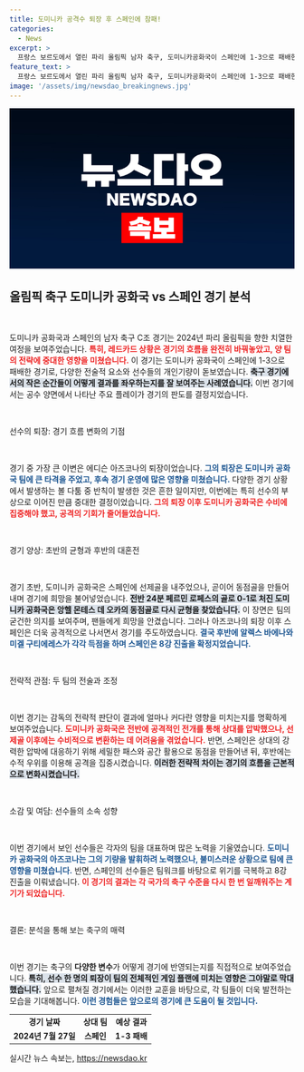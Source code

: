 ```yaml
---
title: 도미니카 공격수 퇴장 후 스페인에 참패!
categories:
  - News
excerpt: >
  프랑스 보르도에서 열린 파리 올림픽 남자 축구, 도미니카공화국이 스페인에 1-3으로 패배한 가운데, 공격수 아즈코나가 중대한 퇴장 사태를 일으켰습니다. 그의 퇴장은 경기의 흐름을 바꿔놓으며 스페인 팀의 8강 진출을 이끌었습니다!
feature_text: >
  프랑스 보르도에서 열린 파리 올림픽 남자 축구, 도미니카공화국이 스페인에 1-3으로 패배한 가운데, 공격수 아즈코나가 중대한 퇴장 사태를 일으켰습니다. 그의 퇴장은 경기의 흐름을 바꿔놓으며 스페인 팀의 8강 진출을 이끌었습니다!
image: '/assets/img/newsdao_breakingnews.jpg'
---
```


<p><img src="/assets/img/newsdao_breakingnews.jpg" alt="flaretime 속보" /></p>

<h2 data-ke-size="size26">올림픽 축구 도미니카 공화국 vs 스페인 경기 분석</h2>

<p data-ke-size="size16">&nbsp;</p>

<p>도미니카 공화국과 스페인의 남자 축구 C조 경기는 2024년 파리 올림픽을 향한 치열한 여정을 보여주었습니다. <b><span style="color: #ee2323;">특히, 레드카드 상황은 경기의 흐름을 완전히 바꿔놓았고, 양 팀의 전략에 중대한 영향을 미쳤습니다.</span></b> 이 경기는 도미니카 공화국이 스페인에 1-3으로 패배한 경기로, 다양한 전술적 요소와 선수들의 개인기량이 돋보였습니다. <b><span style="background-color: #21538527;">축구 경기에서의 작은 순간들이 어떻게 결과를 좌우하는지를 잘 보여주는 사례였습니다.</span></b> 이번 경기에서는 공수 양면에서 나타난 주요 플레이가 경기의 판도를 결정지었습니다.</p>

<p data-ke-size="size16">&nbsp;</p>

<p>선수의 퇴장: 경기 흐름 변화의 기점</p>

<p data-ke-size="size16">&nbsp;</p>

<p>경기 중 가장 큰 이변은 에디슨 아즈코나의 퇴장이었습니다. <b><span style="color: #1a5490;">그의 퇴장은 도미니카 공화국 팀에 큰 타격을 주었고, 후속 경기 운영에 많은 영향을 미쳤습니다.</span></b> 다양한 경기 상황에서 발생하는 볼 다툼 중 반칙이 발생한 것은 흔한 일이지만, 이번에는 특히 선수의 부상으로 이어진 만큼 중대한 결정이었습니다. <b><span style="color: #ee2323;">그의 퇴장 이후 도미니카 공화국은 수비에 집중해야 했고, 공격의 기회가 줄어들었습니다.</span></b></p>

<p data-ke-size="size16">&nbsp;</p>

<p>경기 양상: 초반의 균형과 후반의 대혼전</p>

<p data-ke-size="size16">&nbsp;</p>

<p>경기 초반, 도미니카 공화국은 스페인에 선제골을 내주었으나, 곧이어 동점골을 만들어내며 경기에 희망을 불어넣었습니다. <b><span style="background-color: #21538527;">전반 24분 페르민 로페스의 골로 0-1로 처진 도미니카 공화국은 앙헬 몬테스 데 오카의 동점골로 다시 균형을 찾았습니다.</span></b> 이 장면은 팀의 굳건한 의지를 보여주며, 팬들에게 희망을 안겼습니다. 그러나 아즈코나의 퇴장 이후 스페인은 더욱 공격적으로 나서면서 경기를 주도하였습니다. <b><span style="color: #1a5490;">결국 후반에 알렉스 바에나와 미겔 구티에레스가 각각 득점을 하며 스페인은 8강 진출을 확정지었습니다.</span></b></p>

<p data-ke-size="size16">&nbsp;</p>

<p>전략적 관점: 두 팀의 전술과 조정</p>

<p data-ke-size="size16">&nbsp;</p>

<p>이번 경기는 감독의 전략적 판단이 결과에 얼마나 커다란 영향을 미치는지를 명확하게 보여주었습니다. <b><span style="color: #ee2323;">도미니카 공화국은 전반에 공격적인 전개를 통해 상대를 압박했으나, 선제골 이후에는 수비적으로 변환하는 데 어려움을 겪었습니다.</span></b> 반면, 스페인은 상대의 강력한 압박에 대응하기 위해 세밀한 패스와 공간 활용으로 동점을 만들어낸 뒤, 후반에는 수적 우위를 이용해 공격을 집중시켰습니다. <b><span style="background-color: #21538527;">이러한 전략적 차이는 경기의 흐름을 근본적으로 변화시켰습니다.</span></b></p>

<p data-ke-size="size16">&nbsp;</p>

<p>소감 및 여담: 선수들의 소속 성향</p>

<p data-ke-size="size16">&nbsp;</p>

<p>이번 경기에서 보인 선수들은 각자의 팀을 대표하며 많은 노력을 기울였습니다. <b><span style="color: #1a5490;">도미니카 공화국의 아즈코나는 그의 기량을 발휘하려 노력했으나, 불미스러운 상황으로 팀에 큰 영향을 미쳤습니다.</span></b> 반면, 스페인의 선수들은 팀워크를 바탕으로 위기를 극복하고 8강 진출을 이뤄냈습니다. <b><span style="color: #ee2323;">이 경기의 결과는 각 국가의 축구 수준을 다시 한 번 일깨워주는 계기가 되었습니다.</span></b></p>

<p data-ke-size="size16">&nbsp;</p>

<p>결론: 분석을 통해 보는 축구의 매력</p>

<p data-ke-size="size16">&nbsp;</p>

<p>이번 경기는 축구의 <b>다양한 변수</b>가 어떻게 경기에 반영되는지를 직접적으로 보여주었습니다. <b><span style="background-color: #21538527;">특히, 선수 한 명의 퇴장이 팀의 전체적인 게임 플랜에 미치는 영향은 그야말로 막대했습니다.</span></b> 앞으로 펼쳐질 경기에서는 이러한 교훈을 바탕으로, 각 팀들이 더욱 발전하는 모습을 기대해봅니다. <b><span style="color: #1a5490;">이런 경험들은 앞으로의 경기에 큰 도움이 될 것입니다.</span></b></p>

<table>
  <tr>
    <td style="text-align: center; height: 17px;"><b>경기 날짜</b></td>
    <td style="text-align: center; height: 17px;"><b>상대 팀</b></td>
    <td style="text-align: center; height: 17px;"><b>예상 결과</b></td>
  </tr>
  <tr>
    <td style="text-align: center; height: 17px;"><b>2024년 7월 27일</b></td>
    <td style="text-align: center; height: 17px;"><b>스페인</b></td>
    <td style="text-align: center; height: 17px;"><b>1-3 패배</b></td>
  </tr>
</table>

<p data-ke-size="size16"></p>
실시간 뉴스 속보는, <a href="https://newsdao.kr" rel="dofollow">https://newsdao.kr</a>


